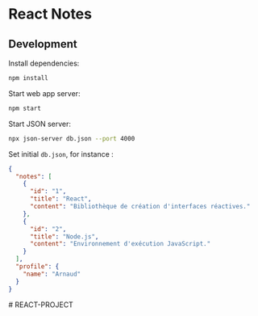 # React Notes

## Development

Install dependencies:

```sh
npm install
```

Start web app server:

```sh
npm start
```

Start JSON server:

```sh
npx json-server db.json --port 4000
```

Set initial `db.json`, for instance :

```json
{
  "notes": [
    {
      "id": "1",
      "title": "React",
      "content": "Bibliothèque de création d'interfaces réactives."
    },
    {
      "id": "2",
      "title": "Node.js",
      "content": "Environnement d'exécution JavaScript."
    }
  ],
  "profile": {
    "name": "Arnaud"
  }
}
```
#   R E A C T - P R O J E C T  
 